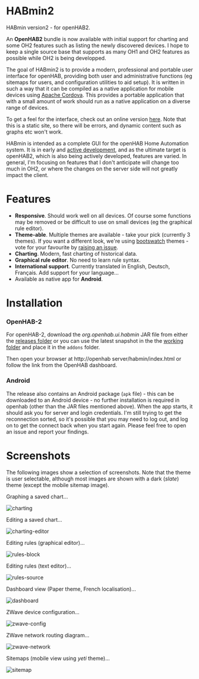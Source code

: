 HABmin2
=======

HABmin version2 - for openHAB2.

An **OpenHAB2** bundle is now available with initial support for charting and some OH2 features such
as listing the newly discovered devices. I hope to keep a single source base that supports as many
OH1 and OH2 features as possible while OH2 is being developped.

The goal of HABmin2 is to provide a modern, professional and portable user interface for openHAB,
providing both user and administrative functions (eg sitemaps for users, and configuration utilities
to aid setup). It is written in such a way that it can be compiled as a native application for mobile
devices using [Apache Cordova](http://cordova.apache.org/). This provides a portable application that
with a small amount of work should run as a native application on a diverse range of devices.

To get a feel for the interface, check out an online version [here](http://cdjackson.github.io/HABmin2/#/home).
Note that this is a static site, so there will be errors, and dynamic content such as graphs etc won't work.

HABmin is intended as a complete GUI for the openHAB Home Automation system. It is in early and
[active development](https://github.com/cdjackson/HABmin2/blob/master/CHANGELOG.md), and as the
ultimate target is openHAB2, which is also being actively developed, features are varied.
In general, I'm focusing on features that I don't anticipate will change too much in OH2, or where
the changes on the server side will not greatly impact the client.


Features
========

* **Responsive**. Should work well on all devices. Of course some functions may be removed or be difficult to use on small devices (eg the graphical rule editor).
* **Theme-able**. Multiple themes are available - take your pick (currently 3 themes). If you want a different look, we're using [bootswatch](http://www.bootswatch.com) themes - vote for your favourite by [raising an issue](https://github.com/cdjackson/HABmin2/issues/new).
* **Charting**. Modern, fast charting of historical data.
* **Graphical rule editor**. No need to learn rule syntax.
* **International support**. Currently translated in English, Deutsch, Français. Add support for your language...
* Available as native app for **Android**.


Installation
============

### OpenHAB-2
For openHAB-2, download the _org.openhab.ui.habmin_ JAR file from either the
[releases folder](https://github.com/cdjackson/HABmin2/releases) or you can use the latest snapshot in the
the [working folder](https://github.com/cdjackson/HABmin2/tree/master/output) and place it in the ```addons``` folder.

Then open your browser at http://openhab server/habmin/index.html or follow the link from the OpenHAB dashboard.


### Android
The release also contains an Android package (```apk``` file) - this can be downloaded to an Android device - no further installation is required in openhab (other than the JAR files mentioned above). When the app starts, it should ask you for server and login credentials. I'm still trying to get the reconnection sorted, so it's possible that you may need to log out, and log on to get the connect back when you start again. Please feel free to open an issue and report your findings.

Screenshots
===========
The following images show a selection of screenshots. Note that the theme is user selectable, although most images are shown with a dark (*slate*) theme (except the mobile sitemap image).

Graphing a saved chart...

![charting](https://github.com/cdjackson/HABmin2/wiki/screenshots/charting-saved.png)


Editing a saved chart...

![charting-editor](https://github.com/cdjackson/HABmin2/wiki/screenshots/charting-edit.png)


Editing rules (graphical editor)...

![rules-block](https://github.com/cdjackson/HABmin2/wiki/screenshots/rules-blocks.png)


Editing rules (text editor)...

![rules-source](https://github.com/cdjackson/HABmin2/wiki/screenshots/rules-source.png)


Dashboard view (Paper theme, French localisation)...

![dashboard](https://github.com/cdjackson/HABmin2/wiki/screenshots/dashboard.png)


ZWave device configuration...

![zwave-config](https://github.com/cdjackson/HABmin2/wiki/screenshots/zwave-config.png)


ZWave network routing diagram...

![zwave-network](https://github.com/cdjackson/HABmin2/wiki/screenshots/zwave-network.png)


Sitemaps (mobile view using *yeti* theme)...

![sitemap](https://github.com/cdjackson/HABmin2/wiki/screenshots/sitemap-mobile-yeti.png)


